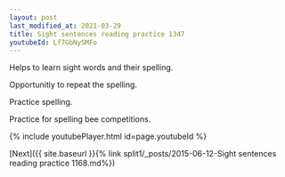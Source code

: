```yaml
---
layout: post
last_modified_at: 2021-03-29
title: Sight sentences reading practice 1347
youtubeId: Lf7GbNySMFo
---
```

 
 
Helps to learn sight words and their spelling.

Opportunitiy to repeat the spelling. 

Practice spelling. 
 
Practice for spelling bee competitions. 
 
{% include youtubePlayer.html id=page.youtubeId %}
 
 

[Next]({{ site.baseurl }}{% link  split1/_posts/2015-06-12-Sight sentences reading practice 1168.md%})
 

